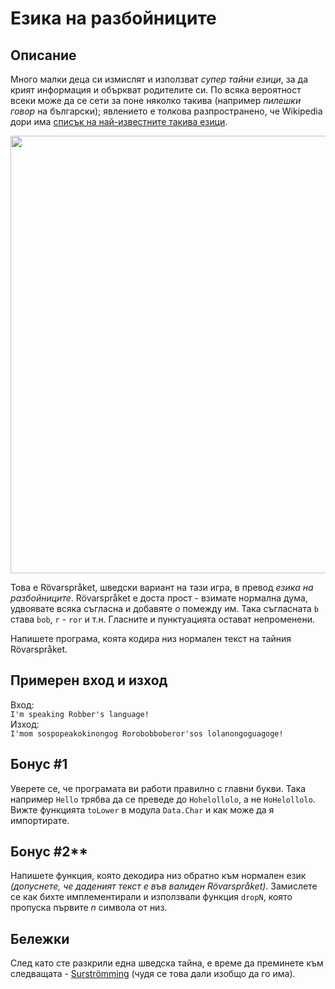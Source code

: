 Езика на разбойниците
====

## Описание
Много малки деца си измислят и използват *супер тайни езици*, за да крият информация и объркват родителите си.  По всяка вероятност всеки може да се сети за поне няколко такива (например *пилешки говор* на български); явлението е толкова разпространено, че Wikipedia дори има [списък на най-известните такива езици](https://en.wikipedia.org/wiki/Language_game#List_of_common_language_games).

<p align="center">
  <img src="http://i.imgur.com/P5z59Xl.png" width="700"/>
</p>

Това е Rövarspråket, шведски вариант на тази игра, в превод *езика на разбойниците*. Rövarspråket е доста прост - взимате нормална дума, удвоявате всяка съгласна и добавяте *o* помежду им. Така съгласната `b` става `bob`, `r` - `ror` и т.н. Гласните и пунктуацията остават непроменени.  

Напишете програма, коята кодира низ нормален текст на тайния Rövarspråket.

## Примерен вход и изход
Вход:  
`I'm speaking Robber's language!`  
Изход:  
`I'mom sospopeakokinongog Rorobobboberor'sos lolanongoguagoge!`

## Бонус #1

Уверете се, че програмата ви работи правилно с главни букви. Така например `Hello` трябва да се преведе до `Hohelollolo`, а не `HoHelollolо`. Вижте функцията `toLower` в модула `Data.Char` и как може да я импортирате.

## Бонус #2**

Напишете функция, която декодира низ обратно към нормален език *(допуснете, че даденият текст е във валиден Rövarspråket)*. Замислете се как бихте имплементирали и използвали функция `dropN`, която пропуска първите *n* символа от низ.

## Бележки
След като сте разкрили една шведска тайна, е време да преминете към следващата - [Surströmming](https://www.youtube.com/watch?v=wapOib5u8a8) (чудя се това дали изобщо да го има).
